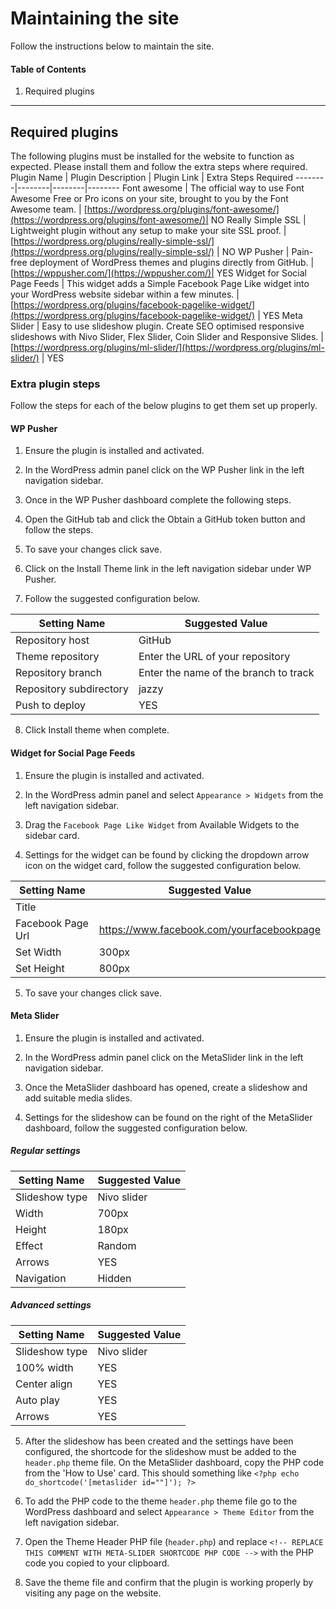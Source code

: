 # Maintaining the site
Follow the instructions below to maintain the site.

#### Table of Contents  
1. Required plugins
___
## Required plugins
The following plugins must be installed for the website to function as expected. Please install them and follow the extra steps where required.
Plugin Name | Plugin Description | Plugin Link | Extra Steps Required
--------|--------|--------|--------
Font awesome | The official way to use Font Awesome Free or Pro icons on your site, brought to you by the Font Awesome team. | [https://wordpress.org/plugins/font-awesome/](https://wordpress.org/plugins/font-awesome/)| NO
Really Simple SSL | Lightweight plugin without any setup to make your site SSL proof. | [https://wordpress.org/plugins/really-simple-ssl/](https://wordpress.org/plugins/really-simple-ssl/) | NO
WP Pusher | Pain-free deployment of WordPress themes and plugins directly from GitHub. | [https://wppusher.com/](https://wppusher.com/)| YES
Widget for Social Page Feeds | This widget adds a Simple Facebook Page Like widget into your WordPress website sidebar within a few minutes. |[https://wordpress.org/plugins/facebook-pagelike-widget/](https://wordpress.org/plugins/facebook-pagelike-widget/) | YES
Meta Slider | Easy to use slideshow plugin. Create SEO optimised responsive slideshows with Nivo Slider, Flex Slider, Coin Slider and Responsive Slides. | [https://wordpress.org/plugins/ml-slider/](https://wordpress.org/plugins/ml-slider/) | YES

### Extra plugin steps
Follow the steps for each of the below plugins to get them set up properly.
#### WP Pusher
1. Ensure the plugin is installed and activated.

2. In the WordPress admin panel click on the WP Pusher link in the left navigation sidebar.

3. Once in the WP Pusher dashboard complete the following steps.

4. Open the GitHub tab and click the Obtain a GitHub token button and follow the steps.

5. To save your changes click save.

6. Click on the Install Theme link in the left navigation sidebar under WP Pusher.

7. Follow the suggested configuration below.

Setting Name | Suggested Value
-------------|----------------
Repository host | GitHub
Theme repository | Enter the URL of your repository
Repository branch | Enter the name of the branch to track
Repository subdirectory | jazzy
Push to deploy | YES

8. Click Install theme when complete.

#### Widget for Social Page Feeds
1. Ensure the plugin is installed and activated.

2. In the WordPress admin panel and select `Appearance > Widgets` from the left navigation sidebar.

3. Drag the `Facebook Page Like Widget` from Available Widgets to the sidebar card.

4. Settings for the widget can be found by clicking the dropdown arrow icon on the widget card, follow the suggested configuration below.

Setting Name | Suggested Value
-------------|----------------
Title |
Facebook Page Url | https://www.facebook.com/yourfacebookpage
Set Width | 300px
Set Height | 800px

5. To save your changes click save.

#### Meta Slider
1. Ensure the plugin is installed and activated.

2. In the WordPress admin panel click on the MetaSlider link in the left navigation sidebar.

3. Once the MetaSlider dashboard has opened, create a slideshow and add suitable media slides.

4. Settings for the slideshow can be found on the right of the MetaSlider dashboard, follow the suggested configuration below.

##### Regular settings

Setting Name | Suggested Value
-------------|----------------
Slideshow type | Nivo slider
Width | 700px
Height | 180px
Effect | Random
Arrows | YES
Navigation | Hidden

##### Advanced settings

Setting Name | Suggested Value
-------------|----------------
Slideshow type | Nivo slider
100% width | YES
Center align | YES
Auto play | YES
Arrows | YES

5. After the slideshow has been created and the settings have been configured, the shortcode for the slideshow must be added to the `header.php` theme file. On the MetaSlider dashboard, copy the PHP code from the 'How to Use' card. This should something like `<?php echo do_shortcode('[metaslider id=""]'); ?>`

6. To add the PHP code to the theme `header.php` theme file go to the WordPress dashboard and select `Appearance > Theme Editor` from the left navigation sidebar.

7. Open the Theme Header PHP file (`header.php`) and replace `<!-- REPLACE THIS COMMENT WITH META-SLIDER SHORTCODE PHP CODE -->` with the PHP code you copied to your clipboard.

8. Save the theme file and confirm that the plugin is working properly by visiting any page on the website.
